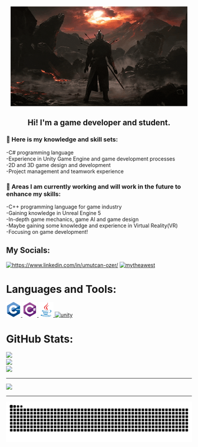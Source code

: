 <p align="center">
  <img src="ds.gif" alt="GIF">
</p>



<h2 align="center">Hi! I'm a game developer and student.</h2>
<h3>🔭 Here is my knowledge and skill sets:</h3>
<p>-C# programming language<br/>
-Experience in Unity Game Engine and game development processes<br/>
-2D and 3D game design and development<br/>
-Project management and teamwork experience<br/>
</p>



<h3>🌱 Areas I am currently working and will work in the future to enhance my skills:</h3>
<p>-C++ programming language for game industry<br/>
-Gaining knowledge in Unreal Engine 5<br/>
-In-depth game mechanics, game AI and game design<br/>
-Maybe gaining some knowledge and experience in Virtual Reality(VR)<br/>
-Focusing on game development!<br/>
</p>



## My Socials:
<p align="left">
<a href="https://linkedin.com/in/umutcan-ozer/" target="blank"><img align="center" src="https://raw.githubusercontent.com/rahuldkjain/github-profile-readme-generator/master/src/images/icons/Social/linked-in-alt.svg" alt="https://www.linkedin.com/in/umutcan-ozer/" height="30" width="40" /></a>
<a href="https://www.hackerrank.com/mytheawest" target="blank"><img align="center" src="https://raw.githubusercontent.com/rahuldkjain/github-profile-readme-generator/master/src/images/icons/Social/hackerrank.svg" alt="mytheawest" height="30" width="40" /></a>
</p>

# Languages and Tools:
<p align="left"> <a href="https://www.w3schools.com/cpp/" target="_blank" rel="noreferrer"> <img src="https://raw.githubusercontent.com/devicons/devicon/master/icons/cplusplus/cplusplus-original.svg" alt="cplusplus" width="40" height="40"/> </a> <a href="https://www.w3schools.com/cs/" target="_blank" rel="noreferrer"> <img src="https://raw.githubusercontent.com/devicons/devicon/master/icons/csharp/csharp-original.svg" alt="csharp" width="40" height="40"/> </a> <a href="https://www.java.com" target="_blank" rel="noreferrer"> <img src="https://raw.githubusercontent.com/devicons/devicon/master/icons/java/java-original.svg" alt="java" width="40" height="40"/> </a> <a href="https://unity.com/" target="_blank" rel="noreferrer"> <img src="https://www.vectorlogo.zone/logos/unity3d/unity3d-icon.svg" alt="unity" width="40" height="40"/> </a> </p>


# GitHub Stats:
![](https://github-readme-stats.vercel.app/api?username=umutcanozer&theme=tokyonight&hide_border=false&include_all_commits=false&count_private=false)<br/>
![](https://github-readme-streak-stats.herokuapp.com/?user=umutcanozer&theme=tokyonight&hide_border=false)<br/>
![](https://github-readme-stats.vercel.app/api/top-langs/?username=umutcanozer&theme=tokyonight&hide_border=false&include_all_commits=false&count_private=false&layout=compact)


---
[![](https://visitcount.itsvg.in/api?id=umutcanozer&icon=5&color=6)](https://visitcount.itsvg.in)

---
<picture>
  <source media="(prefers-color-scheme: dark)" srcset="https://raw.githubusercontent.com/umutcanozer/umutcanozer/output/github-contribution-grid-snake-dark.svg">
  <source media="(prefers-color-scheme: light)" srcset="https://raw.githubusercontent.com/umutcanozer/umutcanozer/output/github-contribution-grid-snake.svg">
  <img alt="github contribution grid snake animation" src="https://raw.githubusercontent.com/umutcanozer/umutcanozer/output/github-contribution-grid-snake.svg">
</picture>

